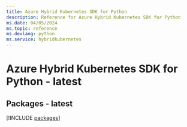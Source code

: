 ```yaml
---
title: Azure Hybrid Kubernetes SDK for Python
description: Reference for Azure Hybrid Kubernetes SDK for Python
ms.date: 04/05/2024
ms.topic: reference
ms.devlang: python
ms.service: hybridkubernetes
---
```

# Azure Hybrid Kubernetes SDK for Python - latest
## Packages - latest
[!INCLUDE [packages](hybrid-kubernetes-index.md)]